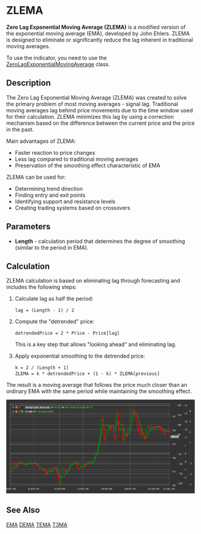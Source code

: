 # ZLEMA

**Zero Lag Exponential Moving Average (ZLEMA)** is a modified version of the exponential moving average (EMA), developed by John Ehlers. ZLEMA is designed to eliminate or significantly reduce the lag inherent in traditional moving averages.

To use the indicator, you need to use the [ZeroLagExponentialMovingAverage](xref:StockSharp.Algo.Indicators.ZeroLagExponentialMovingAverage) class.

## Description

The Zero Lag Exponential Moving Average (ZLEMA) was created to solve the primary problem of most moving averages - signal lag. Traditional moving averages lag behind price movements due to the time window used for their calculation. ZLEMA minimizes this lag by using a correction mechanism based on the difference between the current price and the price in the past.

Main advantages of ZLEMA:
- Faster reaction to price changes
- Less lag compared to traditional moving averages
- Preservation of the smoothing effect characteristic of EMA

ZLEMA can be used for:
- Determining trend direction
- Finding entry and exit points
- Identifying support and resistance levels
- Creating trading systems based on crossovers

## Parameters

- **Length** - calculation period that determines the degree of smoothing (similar to the period in EMA).

## Calculation

ZLEMA calculation is based on eliminating lag through forecasting and includes the following steps:

1. Calculate lag as half the period:
   ```
   lag = (Length - 1) / 2
   ```

2. Compute the "detrended" price:
   ```
   detrendedPrice = 2 * Price - Price[lag]
   ```
   This is a key step that allows "looking ahead" and eliminating lag.

3. Apply exponential smoothing to the detrended price:
   ```
   k = 2 / (Length + 1)
   ZLEMA = k * detrendedPrice + (1 - k) * ZLEMA[previous]
   ```

The result is a moving average that follows the price much closer than an ordinary EMA with the same period while maintaining the smoothing effect.

![IndicatorZeroLagExponentialMovingAverage](../../../../images/indicator_zero_lag_exponential_moving_average.png)

## See Also

[EMA](ema.md)
[DEMA](dema.md)
[TEMA](tema.md)
[T3MA](t3_moving_average.md)